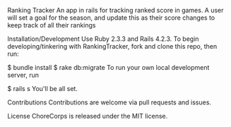 Ranking Tracker
An app in rails for tracking ranked score in games.
A user will set a goal for the season, and update this as their score changes to keep track of all their rankings

Installation/Development
Use Ruby 2.3.3 and Rails 4.2.3. To begin developing/tinkering with RankingTracker, fork and clone this repo, then run:

$ bundle install
$ rake db:migrate
To run your own local development server, run

$ rails s
You'll be all set. 

Contributions
Contributions are welcome via pull requests and issues.

License
ChoreCorps is released under the MIT license.
